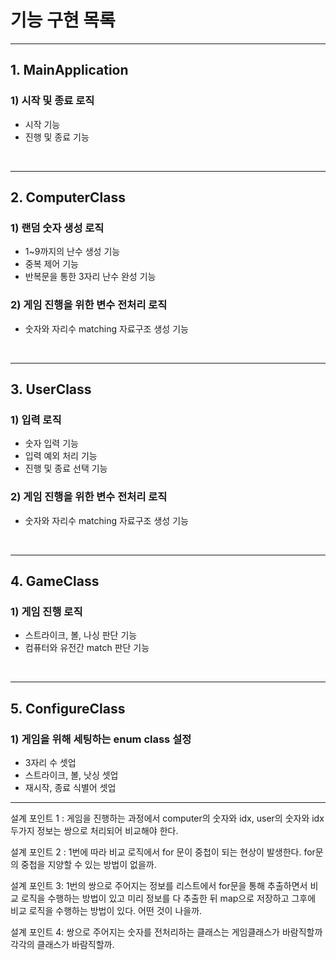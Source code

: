# 기능 구현 목록

---

## 1. MainApplication
### 1) 시작 및 종료 로직
- 시작 기능
- 진행 및 종료 기능

<br>

---


## 2. ComputerClass
### 1) 랜덤 숫자 생성 로직 
- 1~9까지의 난수 생성 기능
- 중복 제어 기능 
- 반복문을 통한 3자리 난수 완성 기능 

### 2) 게임 진행을 위한 변수 전처리 로직
- 숫자와 자리수 matching 자료구조 생성 기능

<br>

---

## 3. UserClass
### 1) 입력 로직
- 숫자 입력 기능
- 입력 예외 처리 기능
- 진행 및 종료 선택 기능

### 2) 게임 진행을 위한 변수 전처리 로직
- 숫자와 자리수 matching 자료구조 생성 기능

<br>

---

## 4. GameClass

### 1) 게임 진행 로직
- 스트라이크, 볼, 나싱 판단 기능
- 컴퓨터와 유전간 match 판단 기능

<br>

---

## 5. ConfigureClass

### 1) 게임을 위해 세팅하는 enum class 설정
- 3자리 수 셋업 
- 스트라이크, 볼, 낫싱 셋업 
- 재시작, 종료 식별어 셋업



---
설계 포인트 1 : 
게임을 진행하는 과정에서 computer의 숫자와 idx, user의 숫자와 idx 두가지 정보는 쌍으로 처리되어 비교해야 한다. 

설계 포인트 2 :
1번에 따라 비교 로직에서 for 문이 중첩이 되는 현상이 발생한다.
for문의 중첩을 지양할 수 있는 방법이 없을까. 

설계 포인트 3:
1번의 쌍으로 주어지는 정보를 리스트에서 for문을 통해 추출하면서 비교 로직을 수행하는 방법이 있고 
미리 정보를 다 추출한 뒤 map으로 저장하고 그후에 비교 로직을 수행하는 방법이 있다. 
어떤 것이 나을까. 

설계 포인트 4: 
쌍으로 주어지는 숫자를 전처리하는 클래스는 게임클래스가 바람직할까 각각의 클래스가 바람직할까. 
